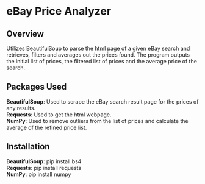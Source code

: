 # eBay Price Analyzer
## Overview
Utilizes BeautifulSoup to parse the html page of a given eBay search and retrieves, filters and averages out the prices found. The program outputs the initial list of prices, the filtered list of prices and the average price of the search.

## Packages Used
**BeautifulSoup**: Used to scrape the eBay search result page for the prices of any results. \
**Requests**: Used to get the html webpage. \
**NumPy**: Used to remove outliers from the list of prices and calculate the average of the refined price list.

## Installation
**BeautifulSoup**: pip install bs4 \
**Requests**: pip install requests \
**NumPy**: pip install numpy
